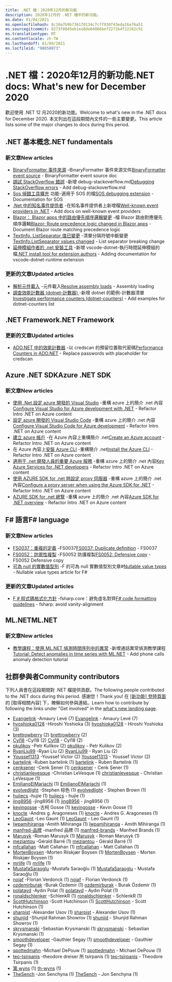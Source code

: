 ```yaml
---
title: .NET 檔：2020年12月的新功能
description: 2020年12月的 .NET 檔中的新功能。
ms.date: 01/04/2021
ms.openlocfilehash: 8c10a7b9b736170134c7cff930f43eda16a76a51
ms.sourcegitcommit: 0273f8845eb1ea8de64086bef2271b4f22182c91
ms.translationtype: MT
ms.contentlocale: zh-TW
ms.lasthandoff: 01/09/2021
ms.locfileid: "98058073"
---
```

# <a name="net-docs-whats-new-for-december-2020"></a><span data-ttu-id="17a90-103">.NET 檔：2020年12月的新功能</span><span class="sxs-lookup"><span data-stu-id="17a90-103">.NET docs: What's new for December 2020</span></span>

<span data-ttu-id="17a90-104">歡迎使用 .NET 12 月2020的新功能。</span><span class="sxs-lookup"><span data-stu-id="17a90-104">Welcome to what's new in the .NET docs for December 2020.</span></span> <span data-ttu-id="17a90-105">本文列出在這段期間內文件的一些主要變更。</span><span class="sxs-lookup"><span data-stu-id="17a90-105">This article lists some of the major changes to docs during this period.</span></span>

## <a name="net-fundamentals"></a><span data-ttu-id="17a90-106">.NET 基本概念</span><span class="sxs-lookup"><span data-stu-id="17a90-106">.NET fundamentals</span></span>

### <a name="new-articles"></a><span data-ttu-id="17a90-107">新文章</span><span class="sxs-lookup"><span data-stu-id="17a90-107">New articles</span></span>

- <span data-ttu-id="17a90-108">[BinaryFormatter 事件來源](../standard/serialization/binaryformatter-event-source.md) -BinaryFormatter 事件來源文件</span><span class="sxs-lookup"><span data-stu-id="17a90-108">[BinaryFormatter event source](../standard/serialization/binaryformatter-event-source.md) - BinaryFormatter event source doc</span></span>
- <span data-ttu-id="17a90-109">[調試 StackOverflow 錯誤](../core/diagnostics/debug-stackoverflow.md) -新增 debug-stackoverflow.md</span><span class="sxs-lookup"><span data-stu-id="17a90-109">[Debugging StackOverflow errors](../core/diagnostics/debug-stackoverflow.md) - Add debug-stackoverflow.md</span></span>
- <span data-ttu-id="17a90-110">[Sos 偵錯工具擴充](../core/diagnostics/sos-debugging-extension.md) 功能-適用于 SOS 的檔</span><span class="sxs-lookup"><span data-stu-id="17a90-110">[SOS debugging extension](../core/diagnostics/sos-debugging-extension.md) - Documentation for SOS</span></span>
- <span data-ttu-id="17a90-111">[.Net 中的知名事件提供者](../core/diagnostics/well-known-event-providers.md) -在知名事件提供者上新增檔</span><span class="sxs-lookup"><span data-stu-id="17a90-111">[Well-known event providers in .NET](../core/diagnostics/well-known-event-providers.md) - Add docs on well-known event providers</span></span>
- <span data-ttu-id="17a90-112">[Blazor： Blazor apps 中的路由優先順序邏輯變更](../core/compatibility/aspnet-core/5.0/blazor-routing-logic-changed.md) -檔 Blazor 路由對應優先順序邏輯</span><span class="sxs-lookup"><span data-stu-id="17a90-112">[Blazor: Route precedence logic changed in Blazor apps](../core/compatibility/aspnet-core/5.0/blazor-routing-logic-changed.md) - Document Blazor route matching precedence logic</span></span>
- <span data-ttu-id="17a90-113">[TextInfo. ListSeparator 值已變更](../core/compatibility/globalization/5.0/listseparator-value-change.md) -清單分隔符號中斷變更</span><span class="sxs-lookup"><span data-stu-id="17a90-113">[TextInfo.ListSeparator values changed](../core/compatibility/globalization/5.0/listseparator-value-change.md) - List separator breaking change</span></span>
- <span data-ttu-id="17a90-114">[延伸模組作者的 .net 安裝工具](../core/additional-tools/vscode-dotnet-runtime.md) -新增 vscode-dotnet-執行時間延伸模組的檔</span><span class="sxs-lookup"><span data-stu-id="17a90-114">[.NET install tool for extension authors](../core/additional-tools/vscode-dotnet-runtime.md) - Adding documentation for vscode-dotnet-runtime extension</span></span>

### <a name="updated-articles"></a><span data-ttu-id="17a90-115">更新的文章</span><span class="sxs-lookup"><span data-stu-id="17a90-115">Updated articles</span></span>

- <span data-ttu-id="17a90-116">[解析元件載入](../standard/assembly/resolve-loads.md) -元件載入</span><span class="sxs-lookup"><span data-stu-id="17a90-116">[Resolve assembly loads](../standard/assembly/resolve-loads.md) - Assembly loading</span></span>
- <span data-ttu-id="17a90-117">[調查效能計數器 (dotnet-計數器) ](../core/diagnostics/dotnet-counters.md) -新增 dotnet 的範例-計數器清單</span><span class="sxs-lookup"><span data-stu-id="17a90-117">[Investigate performance counters (dotnet-counters)](../core/diagnostics/dotnet-counters.md) - Add examples for dotnet-counters list</span></span>

## <a name="net-framework"></a><span data-ttu-id="17a90-118">.NET Framework</span><span class="sxs-lookup"><span data-stu-id="17a90-118">.NET Framework</span></span>

### <a name="updated-articles"></a><span data-ttu-id="17a90-119">更新的文章</span><span class="sxs-lookup"><span data-stu-id="17a90-119">Updated articles</span></span>

- <span data-ttu-id="17a90-120">[ADO.NET 中的效能計數器](../framework/data/adonet/performance-counters.md) -以 credscan 的預留位置取代密碼</span><span class="sxs-lookup"><span data-stu-id="17a90-120">[Performance Counters in ADO.NET](../framework/data/adonet/performance-counters.md) - Replace passwords with placeholder for credscan</span></span>

## <a name="azure-net-sdk"></a><span data-ttu-id="17a90-121">Azure .NET SDK</span><span class="sxs-lookup"><span data-stu-id="17a90-121">Azure .NET SDK</span></span>

### <a name="new-articles"></a><span data-ttu-id="17a90-122">新文章</span><span class="sxs-lookup"><span data-stu-id="17a90-122">New articles</span></span>

- <span data-ttu-id="17a90-123">[使用 .Net 設定 azure 開發的 Visual Studio](../azure/configure-visual-studio.md) -重構 azure 上的簡介 .net 內容</span><span class="sxs-lookup"><span data-stu-id="17a90-123">[Configure Visual Studio for Azure development with .NET](../azure/configure-visual-studio.md) - Refactor Intro .NET on Azure content</span></span>
- <span data-ttu-id="17a90-124">[設定 azure 開發的 Visual Studio Code](../azure/configure-vs-code.md) -重構 azure 上的簡介 .net 內容</span><span class="sxs-lookup"><span data-stu-id="17a90-124">[Configure Visual Studio Code for Azure development](../azure/configure-vs-code.md) - Refactor Intro .NET on Azure content</span></span>
- <span data-ttu-id="17a90-125">[建立 azure 帳戶](../azure/create-azure-account.md) -在 Azure 內容上重構簡介 .net</span><span class="sxs-lookup"><span data-stu-id="17a90-125">[Create an Azure account](../azure/create-azure-account.md) - Refactor Intro .NET on Azure content</span></span>
- <span data-ttu-id="17a90-126">在 Azure 內容上[安裝 Azure CLI](../azure/install-azure-cli.md) -重構簡介 .net</span><span class="sxs-lookup"><span data-stu-id="17a90-126">[Install the Azure CLI](../azure/install-azure-cli.md) - Refactor Intro .NET on Azure content</span></span>
- <span data-ttu-id="17a90-127">[適用于 .net 開發人員的重要 Azure 服務](../azure/key-azure-services.md) -重構 azure 上的簡介 .net 內容</span><span class="sxs-lookup"><span data-stu-id="17a90-127">[Key Azure Services for .NET developers](../azure/key-azure-services.md) - Refactor Intro .NET on Azure content</span></span>
- <span data-ttu-id="17a90-128">[使用 AZURE SDK for .net 時設定 proxy 伺服器](../azure/sdk/azure-sdk-configure-proxy.md) -重構 azure 上的簡介 .net 內容</span><span class="sxs-lookup"><span data-stu-id="17a90-128">[Configure a proxy server when using the Azure SDK for .NET](../azure/sdk/azure-sdk-configure-proxy.md) - Refactor Intro .NET on Azure content</span></span>
- <span data-ttu-id="17a90-129">[AZURE SDK for .net 總覽](../azure/sdk/azure-sdk-for-dotnet.md) -重構 azure 上的簡介 .net 內容</span><span class="sxs-lookup"><span data-stu-id="17a90-129">[Azure SDK for .NET overview](../azure/sdk/azure-sdk-for-dotnet.md) - Refactor Intro .NET on Azure content</span></span>

## <a name="f-language"></a><span data-ttu-id="17a90-130">F# 語言</span><span class="sxs-lookup"><span data-stu-id="17a90-130">F# language</span></span>

### <a name="new-articles"></a><span data-ttu-id="17a90-131">新文章</span><span class="sxs-lookup"><span data-stu-id="17a90-131">New articles</span></span>

- <span data-ttu-id="17a90-132">[FS0037：重複的定義](../fsharp/language-reference/compiler-messages/fs0037.md) -FS0037</span><span class="sxs-lookup"><span data-stu-id="17a90-132">[FS0037: Duplicate definition](../fsharp/language-reference/compiler-messages/fs0037.md) - FS0037</span></span>
- <span data-ttu-id="17a90-133">[FS0052：防禦性複製](../fsharp/language-reference/compiler-messages/fs0052.md) -FS0052 防護複製</span><span class="sxs-lookup"><span data-stu-id="17a90-133">[FS0052: Defensive copy](../fsharp/language-reference/compiler-messages/fs0052.md) - FS0052 Defensive copy</span></span>
- <span data-ttu-id="17a90-134">[可為 null 的實數值型別](../fsharp/language-reference/nullable-value-types.md) -F 的可為 null 實數值型別文章#</span><span class="sxs-lookup"><span data-stu-id="17a90-134">[Nullable value types](../fsharp/language-reference/nullable-value-types.md) - Nullable value types article for F#</span></span>

### <a name="updated-articles"></a><span data-ttu-id="17a90-135">更新的文章</span><span class="sxs-lookup"><span data-stu-id="17a90-135">Updated articles</span></span>

- <span data-ttu-id="17a90-136">[F # 程式碼格式化方針](../fsharp/style-guide/formatting.md) -fsharp.core：避免虛名對齊</span><span class="sxs-lookup"><span data-stu-id="17a90-136">[F# code formatting guidelines](../fsharp/style-guide/formatting.md) - fsharp: avoid vanity-alignment</span></span>

## <a name="mlnet"></a><span data-ttu-id="17a90-137">ML.NET</span><span class="sxs-lookup"><span data-stu-id="17a90-137">ML.NET</span></span>

### <a name="new-articles"></a><span data-ttu-id="17a90-138">新文章</span><span class="sxs-lookup"><span data-stu-id="17a90-138">New articles</span></span>

- <span data-ttu-id="17a90-139">[教學課程：使用 ML.NET 偵測時間序列中的異常](../machine-learning/tutorials/phone-calls-anomaly-detection.md) -新增通話異常偵測教學課程</span><span class="sxs-lookup"><span data-stu-id="17a90-139">[Tutorial: Detect anomalies in time series with ML.NET](../machine-learning/tutorials/phone-calls-anomaly-detection.md) - Add phone calls anomaly detection tutorial</span></span>

## <a name="community-contributors"></a><span data-ttu-id="17a90-140">社群參與者</span><span class="sxs-lookup"><span data-stu-id="17a90-140">Community contributors</span></span>

<span data-ttu-id="17a90-141">下列人員會在這段期間對 .NET 檔提供貢獻。</span><span class="sxs-lookup"><span data-stu-id="17a90-141">The following people contributed to the .NET docs during this period.</span></span> <span data-ttu-id="17a90-142">感謝您！</span><span class="sxs-lookup"><span data-stu-id="17a90-142">Thank you!</span></span> <span data-ttu-id="17a90-143">在 [ [新功能] 登陸頁面](index.yml)的 [取得相關內容] 下，瞭解如何參與連結。</span><span class="sxs-lookup"><span data-stu-id="17a90-143">Learn how to contribute by following the links under "Get involved" in the [what's new landing page](index.yml).</span></span>

- <span data-ttu-id="17a90-144">[Evangelink](https://github.com/Evangelink) -Amaury Levé (7) </span><span class="sxs-lookup"><span data-stu-id="17a90-144">[Evangelink](https://github.com/Evangelink) - Amaury Levé (7)</span></span>
- <span data-ttu-id="17a90-145">[hyoshioka0128](https://github.com/hyoshioka0128) -Hiroshi Yoshioka (3) </span><span class="sxs-lookup"><span data-stu-id="17a90-145">[hyoshioka0128](https://github.com/hyoshioka0128) - Hiroshi Yoshioka (3)</span></span>
- <span data-ttu-id="17a90-146">[brettrowberry](https://github.com/brettrowberry) (2) </span><span class="sxs-lookup"><span data-stu-id="17a90-146">[brettrowberry](https://github.com/brettrowberry) (2)</span></span>
- <span data-ttu-id="17a90-147">[Cyl18](https://github.com/Cyl18) -Cyl18 (2) </span><span class="sxs-lookup"><span data-stu-id="17a90-147">[Cyl18](https://github.com/Cyl18) - Cyl18 (2)</span></span>
- <span data-ttu-id="17a90-148">[pkulikov](https://github.com/pkulikov) -Petr Kulikov (2) </span><span class="sxs-lookup"><span data-stu-id="17a90-148">[pkulikov](https://github.com/pkulikov) - Petr Kulikov (2)</span></span>
- <span data-ttu-id="17a90-149">[RyanLiu99](https://github.com/RyanLiu99) -Ryan Liu (2) </span><span class="sxs-lookup"><span data-stu-id="17a90-149">[RyanLiu99](https://github.com/RyanLiu99) - Ryan Liu (2)</span></span>
- <span data-ttu-id="17a90-150">[Youssef1313](https://github.com/Youssef1313) -Youssef Victor (2) </span><span class="sxs-lookup"><span data-stu-id="17a90-150">[Youssef1313](https://github.com/Youssef1313) - Youssef Victor (2)</span></span>
- <span data-ttu-id="17a90-151">[bartelink](https://github.com/bartelink) -Ruben bartelink (1) </span><span class="sxs-lookup"><span data-stu-id="17a90-151">[bartelink](https://github.com/bartelink) - Ruben Bartelink (1)</span></span>
- <span data-ttu-id="17a90-152">[cenksener](https://github.com/cenksener) -Cenk Şener (1) </span><span class="sxs-lookup"><span data-stu-id="17a90-152">[cenksener](https://github.com/cenksener) - Cenk Şener (1)</span></span>
- <span data-ttu-id="17a90-153">[christianlevesque](https://github.com/christianlevesque) -Christian LeVesque (1) </span><span class="sxs-lookup"><span data-stu-id="17a90-153">[christianlevesque](https://github.com/christianlevesque) - Christian LeVesque (1)</span></span>
- <span data-ttu-id="17a90-154">[EmilianoElMariachi](https://github.com/EmilianoElMariachi) (1) </span><span class="sxs-lookup"><span data-stu-id="17a90-154">[EmilianoElMariachi](https://github.com/EmilianoElMariachi) (1)</span></span>
- <span data-ttu-id="17a90-155">[evolvedlight](https://github.com/evolvedlight) -Stephen 棕色 (1) </span><span class="sxs-lookup"><span data-stu-id="17a90-155">[evolvedlight](https://github.com/evolvedlight) - Stephen Brown (1)</span></span>
- <span data-ttu-id="17a90-156">[hujiecs](https://github.com/hujiecs) -hujie (1) </span><span class="sxs-lookup"><span data-stu-id="17a90-156">[hujiecs](https://github.com/hujiecs) - hujie (1)</span></span>
- <span data-ttu-id="17a90-157">[jing8956](https://github.com/jing8956) -jing8956 (1) </span><span class="sxs-lookup"><span data-stu-id="17a90-157">[jing8956](https://github.com/jing8956) - jing8956 (1)</span></span>
- <span data-ttu-id="17a90-158">[kevingosse](https://github.com/kevingosse) -古柯 Gosse (1) </span><span class="sxs-lookup"><span data-stu-id="17a90-158">[kevingosse](https://github.com/kevingosse) - Kevin Gosse (1)</span></span>
- <span data-ttu-id="17a90-159">[knocte](https://github.com/knocte) -Andres g. Aragoneses (1) </span><span class="sxs-lookup"><span data-stu-id="17a90-159">[knocte](https://github.com/knocte) - Andres G. Aragoneses (1)</span></span>
- <span data-ttu-id="17a90-160">[LeoGaunt](https://github.com/LeoGaunt) -Leo Gaunt (1) </span><span class="sxs-lookup"><span data-stu-id="17a90-160">[LeoGaunt](https://github.com/LeoGaunt) - Leo Gaunt (1)</span></span>
- <span data-ttu-id="17a90-161">[lwpamihiranga](https://github.com/lwpamihiranga) -Amith Mihiranga (1) </span><span class="sxs-lookup"><span data-stu-id="17a90-161">[lwpamihiranga](https://github.com/lwpamihiranga) - Amith Mihiranga (1)</span></span>
- <span data-ttu-id="17a90-162">[manfred-品牌](https://github.com/manfred-brands) -manfred 品牌 (1) </span><span class="sxs-lookup"><span data-stu-id="17a90-162">[manfred-brands](https://github.com/manfred-brands) - Manfred Brands (1)</span></span>
- <span data-ttu-id="17a90-163">[Marusyk](https://github.com/Marusyk) -Roman Marusyk (1) </span><span class="sxs-lookup"><span data-stu-id="17a90-163">[Marusyk](https://github.com/Marusyk) - Roman Marusyk (1)</span></span>
- <span data-ttu-id="17a90-164">[meziantou](https://github.com/meziantou) -Gérald Barré (1) </span><span class="sxs-lookup"><span data-stu-id="17a90-164">[meziantou](https://github.com/meziantou) - Gérald Barré (1)</span></span>
- <span data-ttu-id="17a90-165">[mfcallahan](https://github.com/mfcallahan) -Matt Callahan (1) </span><span class="sxs-lookup"><span data-stu-id="17a90-165">[mfcallahan](https://github.com/mfcallahan) - Matt Callahan (1)</span></span>
- <span data-ttu-id="17a90-166">[MortenBoysen](https://github.com/MortenBoysen) -Morten Riiskjær Boysen (1) </span><span class="sxs-lookup"><span data-stu-id="17a90-166">[MortenBoysen](https://github.com/MortenBoysen) - Morten Riiskjær Boysen (1)</span></span>
- <span data-ttu-id="17a90-167">[mrlife](https://github.com/mrlife) (1) </span><span class="sxs-lookup"><span data-stu-id="17a90-167">[mrlife](https://github.com/mrlife) (1)</span></span>
- <span data-ttu-id="17a90-168">[MustafaSaraoglu](https://github.com/MustafaSaraoglu) -Mustafa Saraoğlu (1) </span><span class="sxs-lookup"><span data-stu-id="17a90-168">[MustafaSaraoglu](https://github.com/MustafaSaraoglu) - Mustafa Saraoğlu (1)</span></span>
- <span data-ttu-id="17a90-169">[nojaf](https://github.com/nojaf) -Florian Verdonck (1) </span><span class="sxs-lookup"><span data-stu-id="17a90-169">[nojaf](https://github.com/nojaf) - Florian Verdonck (1)</span></span>
- <span data-ttu-id="17a90-170">[ozdemirburak](https://github.com/ozdemirburak) -Burak Özdemir (1) </span><span class="sxs-lookup"><span data-stu-id="17a90-170">[ozdemirburak](https://github.com/ozdemirburak) - Burak Özdemir (1)</span></span>
- <span data-ttu-id="17a90-171">[polatayd](https://github.com/polatayd) -Aydın Polat (1) </span><span class="sxs-lookup"><span data-stu-id="17a90-171">[polatayd](https://github.com/polatayd) - Aydın Polat (1)</span></span>
- <span data-ttu-id="17a90-172">[ronaldschlenker](https://github.com/ronaldschlenker) -SchlenkR (1) </span><span class="sxs-lookup"><span data-stu-id="17a90-172">[ronaldschlenker](https://github.com/ronaldschlenker) - SchlenkR (1)</span></span>
- <span data-ttu-id="17a90-173">[ScottHutchinson](https://github.com/ScottHutchinson) -Scott Hutchinson (1) </span><span class="sxs-lookup"><span data-stu-id="17a90-173">[ScottHutchinson](https://github.com/ScottHutchinson) - Scott Hutchinson (1)</span></span>
- <span data-ttu-id="17a90-174">[sharpist](https://github.com/sharpist) -Alexander Usov (1) </span><span class="sxs-lookup"><span data-stu-id="17a90-174">[sharpist](https://github.com/sharpist) - Alexander Usov (1)</span></span>
- <span data-ttu-id="17a90-175">[shunjid](https://github.com/shunjid) -Shunjid Rahman Showrov (1) </span><span class="sxs-lookup"><span data-stu-id="17a90-175">[shunjid](https://github.com/shunjid) - Shunjid Rahman Showrov (1)</span></span>
- <span data-ttu-id="17a90-176">[skrysmanski](https://github.com/skrysmanski) -Sebastian Krysmanski (1) </span><span class="sxs-lookup"><span data-stu-id="17a90-176">[skrysmanski](https://github.com/skrysmanski) - Sebastian Krysmanski (1)</span></span>
- <span data-ttu-id="17a90-177">[smoothdeveloper](https://github.com/smoothdeveloper) -Gauthier Segay (1) </span><span class="sxs-lookup"><span data-stu-id="17a90-177">[smoothdeveloper](https://github.com/smoothdeveloper) - Gauthier Segay (1)</span></span>
- <span data-ttu-id="17a90-178">[spottedmahn](https://github.com/spottedmahn) -Michael DePouw (1) </span><span class="sxs-lookup"><span data-stu-id="17a90-178">[spottedmahn](https://github.com/spottedmahn) - Michael DePouw (1)</span></span>
- <span data-ttu-id="17a90-179">[teo-tsirpanis](https://github.com/teo-tsirpanis) -theodore dreiser 所 tsirpanis (1) </span><span class="sxs-lookup"><span data-stu-id="17a90-179">[teo-tsirpanis](https://github.com/teo-tsirpanis) - Theodore Tsirpanis (1)</span></span>
- <span data-ttu-id="17a90-180">[第 wyns](https://github.com/th-wyns) (1) </span><span class="sxs-lookup"><span data-stu-id="17a90-180">[th-wyns](https://github.com/th-wyns) (1)</span></span>
- <span data-ttu-id="17a90-181">[TheSench](https://github.com/TheSench) -Jon Senchyna (1) </span><span class="sxs-lookup"><span data-stu-id="17a90-181">[TheSench](https://github.com/TheSench) - Jon Senchyna (1)</span></span>
